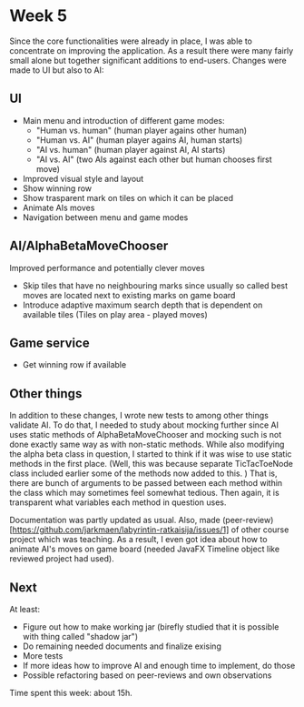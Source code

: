 # Week 5
Since the core functionalities were already in place, I was able to concentrate on improving the application. As a result there were many fairly small alone but together significant additions to end-users. Changes were made to UI but also to AI:

## UI
- Main menu and introduction of different game modes:
  - "Human vs. human" (human player agains other human)
  - "Human vs. AI" (human player agains AI, human starts)
  - "AI vs. human" (human player against AI, AI starts)
  - "AI vs. AI" (two AIs against each other but human chooses first move)
- Improved visual style and layout
- Show winning row
- Show trasparent mark on tiles on which it can be placed
- Animate AIs moves
- Navigation between menu and game modes

## AI/AlphaBetaMoveChooser
Improved performance and potentially clever moves
- Skip tiles that have no neighbouring marks since usually so called best moves are located next to existing marks on game board
- Introduce adaptive maximum search depth that is dependent on available tiles (Tiles on play area - played moves)

## Game service
- Get winning row if available

## Other things
In addition to these changes, I wrote new tests to among other things validate AI. To do that, I needed to study about mocking further since AI uses static methods of AlphaBetaMoveChooser and mocking such is not done exactly same way as with non-static methods. While also modifying the alpha beta class in question, I started to think if it was wise to use static methods in the first place. (Well, this was because separate TicTacToeNode class included earlier some of the methods now added to this. ) That is, there are bunch of arguments to be passed between each method within the class which may sometimes feel somewhat tedious. Then again, it is transparent what variables each method in question uses.

Documentation was partly updated as usual. Also, made (peer-review)[https://github.com/jarkmaen/labyrintin-ratkaisija/issues/1] of other course project which was teaching. As a result, I even got idea about how to animate AI's moves on game board (needed JavaFX Timeline object like reviewed project had used).

## Next
At least:
- Figure out how to make working jar (birefly studied that it is possible with thing called "shadow jar")
- Do remaining needed documents and finalize exising
- More tests
- If more ideas how to improve AI and enough time to implement, do those
- Possible refactoring based on peer-reviews and own observations

Time spent this week: about 15h.

